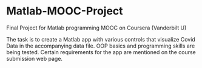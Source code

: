 # Matlab-MOOC-Project
Final Project for Matlab programming MOOC on Coursera (Vanderbilt U)

The task is to create a Matlab app with various controls that visualize Covid Data in the accompanying data file.
OOP basics and programming skills are being tested. Certain requirements for the app are mentioned on the course submission web page.
